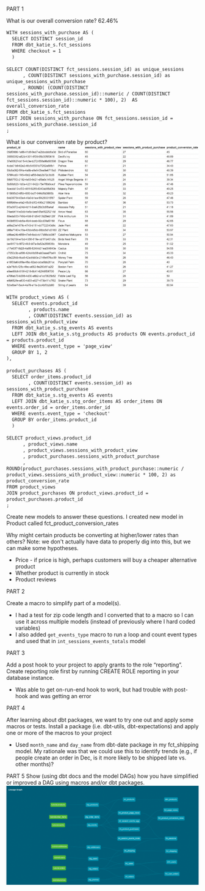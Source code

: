 PART 1

What is our overall conversion rate? 62.46%

```
WITH sessions_with_purchase AS (
  SELECT DISTINCT session_id
  FROM dbt_katie_s.fct_sessions
  WHERE checkout = 1
  )

SELECT COUNT(DISTINCT fct_sessions.session_id) as unique_sessions
      , COUNT(DISTINCT sessions_with_purchase.session_id) as unique_sessions_with_purchase
      , ROUND( (COUNT(DISTINCT sessions_with_purchase.session_id)::numeric / COUNT(DISTINCT fct_sessions.session_id)::numeric * 100), 2)  AS overall_conversion_rate
FROM dbt_katie_s.fct_sessions
LEFT JOIN sessions_with_purchase ON fct_sessions.session_id = sessions_with_purchase.session_id
;
```
What is our conversion rate by product?
 ![Conversion rate by product](DAG/product_conversion_rate.png)

```
WITH product_views AS (
  SELECT events.product_id
        , products.name
        , COUNT(DISTINCT events.session_id) as sessions_with_product_view
  FROM dbt_katie_s.stg_events AS events
  LEFT JOIN dbt_katie_s.stg_products AS products ON events.product_id = products.product_id
  WHERE events.event_type = 'page_view'
  GROUP BY 1, 2
),

product_purchases AS (
  SELECT order_items.product_id
        , COUNT(DISTINCT events.session_id) as sessions_with_product_purchase
  FROM dbt_katie_s.stg_events AS events
  LEFT JOIN dbt_katie_s.stg_order_items AS order_items ON events.order_id = order_items.order_id
  WHERE events.event_type = 'checkout'
  GROUP BY order_items.product_id
  )
  
SELECT product_views.product_id
      , product_views.name
      , product_views.sessions_with_product_view
      , product_purchases.sessions_with_product_purchase
      , ROUND(product_purchases.sessions_with_product_purchase::numeric / product_views.sessions_with_product_view::numeric * 100, 2) as product_conversion_rate
FROM product_views
JOIN product_purchases ON product_views.product_id = product_purchases.product_id
;
```

Create new models to answer these questions. 
I created new model in Product called fct_product_conversion_rates

Why might certain products be converting at higher/lower rates than others? Note: we don't actually have data to properly dig into this, but we can make some hypotheses.
* Price - if price is high, perhaps customers will buy a cheaper alternative product
* Whether product is currently in stock
* Product reviews

PART 2

Create a macro to simplify part of a model(s). 
* I had a test for zip code length and I converted that to a macro so I can use it across multiple models (instead of previously where I hard coded variables)
* I also added `get_events_type` macro to run a loop and count event types and used that in `int_sessions_events_totals` model

PART 3

Add a post hook to your project to apply grants to the role “reporting”. Create reporting role first by running CREATE ROLE reporting in your database instance.
* Was able to get on-run-end hook to work, but had trouble with post-hook and was getting an error

PART 4

After learning about dbt packages, we want to try one out and apply some macros or tests. Install a package (i.e. dbt-utils, dbt-expectations) and apply one or more of the macros to your project
* Used `month_name` and `day_name` from dbt-date package in my fct_shipping model. My rationale was that we could use this to identify trends (e.g., if people create an order in Dec, is it more likely to be shipped late vs. other months)?

PART 5
Show (using dbt docs and the model DAGs) how you have simplified or improved a DAG using macros and/or dbt packages.
 ![Week 3 DAG](DAG/Week3_DAG.png)
